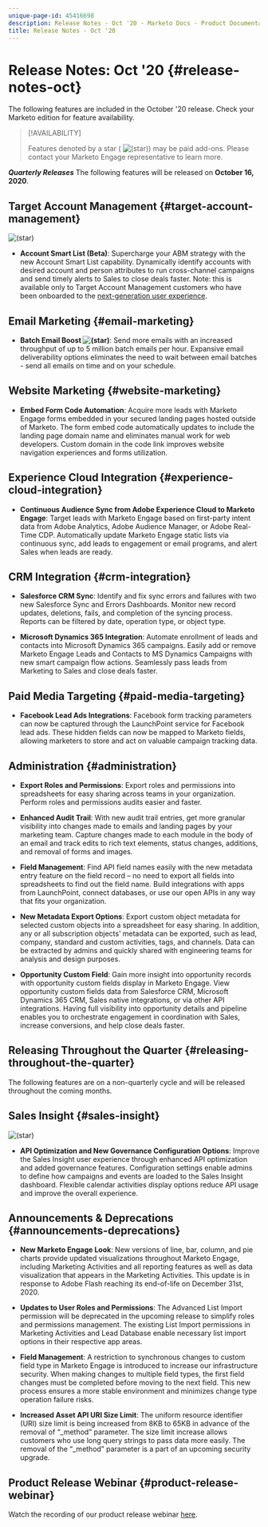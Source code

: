 ```yaml
---
unique-page-id: 45416698
description: Release Notes - Oct '20 - Marketo Docs - Product Documentation
title: Release Notes - Oct '20
---
```


# Release Notes: Oct '20 {#release-notes-oct}

The following features are included in the October '20 release. Check your Marketo edition for feature availability.

>[!AVAILABILITY]
>
>Features denoted by a star ( ![(star)](assets/star-yellow.svg)) may be paid add-ons. Please contact your Marketo Engage representative to learn more.

**_Quarterly Releases_** The following features will be released on **October 16, 2020**.

## Target Account Management {#target-account-management}

![(star)](assets/star-yellow.svg)

* **Account Smart List (Beta)**: Supercharge your ABM strategy with the new Account Smart List capability. Dynamically identify accounts with desired account and person attributes to run cross-channel campaigns and send timely alerts to Sales to close deals faster. Note: this is available only to Target Account Management customers who have been onboarded to the [next-generation user experience](https://nation.marketo.com/t5/Employee-Blogs/The-Next-Generation-Marketo-Engage-Experience/ba-p/304205).

## Email Marketing {#email-marketing}

* **Batch Email Boost ![(star)](assets/star-yellow.svg)**: Send more emails with an increased throughput of up to 5 million batch emails per hour. Expansive email deliverability options eliminates the need to wait between email batches - send all emails on time and on your schedule.

## Website Marketing {#website-marketing}

* **Embed Form Code Automation**: Acquire more leads with Marketo Engage forms embedded in your secured landing pages hosted outside of Marketo. The form embed code automatically updates to include the landing page domain name and eliminates manual work for web developers. Custom domain in the code link improves website navigation experiences and forms utilization.

## Experience Cloud Integration {#experience-cloud-integration}

* **Continuous Audience Sync from Adobe Experience Cloud to Marketo Engage**: Target leads with Marketo Engage based on first-party intent data from Adobe Analytics, Adobe Audience Manager, or Adobe Real-Time CDP. Automatically update Marketo Engage static lists via continuous sync, add leads to engagement or email programs, and alert Sales when leads are ready.

## CRM Integration {#crm-integration}

* **Salesforce CRM Sync**: Identify and fix sync errors and failures with two new Salesforce Sync and Errors Dashboards. Monitor new record updates, deletions, fails, and completion of the syncing process. Reports can be filtered by date, operation type, or object type.

* **Microsoft Dynamics 365 Integration**: Automate enrollment of leads and contacts into Microsoft Dynamics 365 campaigns. Easily add or remove Marketo Engage Leads and Contacts to MS Dynamics Campaigns with new smart campaign flow actions. Seamlessly pass leads from Marketing to Sales and close deals faster.

## Paid Media Targeting {#paid-media-targeting}

* **Facebook Lead Ads Integrations**: Facebook form tracking parameters can now be captured through the LaunchPoint service for Facebook lead ads. These hidden fields can now be mapped to Marketo fields, allowing marketers to store and act on valuable campaign tracking data.

## Administration {#administration}

* **Export Roles and Permissions**: Export roles and permissions into spreadsheets for easy sharing across teams in your organization. Perform roles and permissions audits easier and faster.

* **Enhanced Audit Trail**: With new audit trail entries, get more granular visibility into changes made to emails and landing pages by your marketing team. Capture changes made to each module in the body of an email and track edits to rich text elements, status changes, additions, and removal of forms and images.

* **Field Management**: Find API field names easily with the new metadata entry feature on the field record – no need to export all fields into spreadsheets to find out the field name. Build integrations with apps from LaunchPoint, connect databases, or use our open APIs in any way that fits your organization.

* **New Metadata Export Options**: Export custom object metadata for selected custom objects into a spreadsheet for easy sharing. In addition, any or all subscription objects’ metadata can be exported, such as lead, company, standard and custom activities, tags, and channels. Data can be extracted by admins and quickly shared with engineering teams for analysis and design purposes.

* **Opportunity Custom Field**: Gain more insight into opportunity records with opportunity custom fields display in Marketo Engage. View opportunity custom fields data from Salesforce CRM, Microsoft Dynamics 365 CRM, Sales native integrations, or via other API integrations. Having full visibility into opportunity details and pipeline enables you to orchestrate engagement in coordination with Sales, increase conversions, and help close deals faster.

## Releasing Throughout the Quarter {#releasing-throughout-the-quarter}

The following features are on a non-quarterly cycle and will be released throughout the coming months.

## Sales Insight {#sales-insight}

![(star)](assets/star-yellow.svg)

* **API Optimization and New Governance Configuration Options**: Improve the Sales Insight user experience through enhanced API optimization and added governance features. Configuration settings enable admins to define how campaigns and events are loaded to the Sales Insight dashboard. Flexible calendar activities display options reduce API usage and improve the overall experience.

## Announcements & Deprecations {#announcements-deprecations}

* **New Marketo Engage Look**: New versions of line, bar, column, and pie charts provide updated visualizations throughout Marketo Engage, including Marketing Activities and all reporting features as well as data visualization that appears in the Marketing Activities. This update is in response to Adobe Flash reaching its end-of-life on December 31st, 2020.

* **Updates to User Roles and Permissions**: The Advanced List Import permission will be deprecated in the upcoming release to simplify roles and permissions management. The existing List Import permissions in Marketing Activities and Lead Database enable necessary list import options in their respective app areas.

* **Field Management**: A restriction to synchronous changes to custom field type in Marketo Engage is introduced to increase our infrastructure security. When making changes to multiple field types, the first field changes must be completed before moving to the next field. This new process ensures a more stable environment and minimizes change type operation failure risks.

* **Increased Asset API URI Size Limit**: The uniform resource identifier (URI) size limit is being increased from 8KB to 65KB in advance of the removal of “_method” parameter. The size limit increase allows customers who use long query strings to pass data more easily. The removal of the “_method” parameter is a part of an upcoming security upgrade.

## Product Release Webinar {#product-release-webinar}

Watch the recording of our product release webinar [here](https://engage.marketo.com/Oct_20_Release_OnDemand.html).
